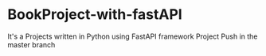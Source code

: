 # BookProject-with-fastAPI
It's a Projects written in Python using FastAPI framework
Project Push in the master branch 
